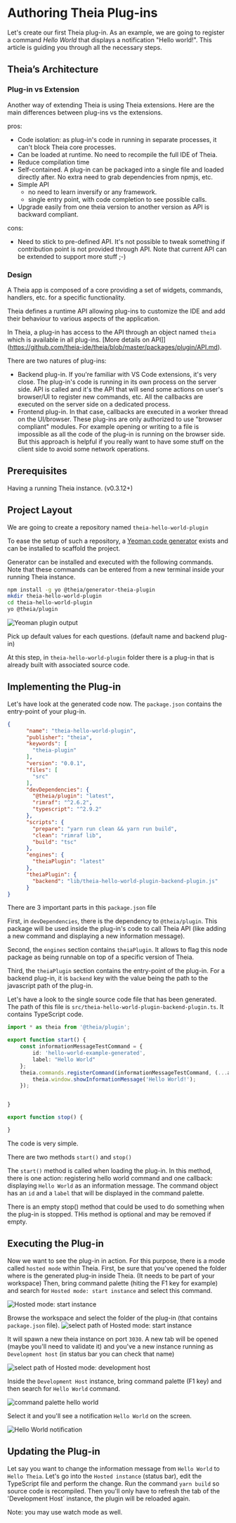 #  Authoring Theia Plug-ins

Let's create our first Theia plug-in. As an example, we are going to register a command _Hello World_ that displays a notification "Hello world!". This article is guiding you through all the necessary steps.

## Theia’s Architecture


### Plug-in vs Extension

Another way of extending Theia is using Theia extensions. Here are the main differences between plug-ins vs the extensions.

pros:
 + Code isolation: as plug-in's code in running in separate processes, it can't block Theia core processes.
 + Can be loaded at runtime. No need to recompile the full IDE of Theia.
 + Reduce compilation time
 + Self-contained. A plug-in can be packaged into a single file and loaded directly after. No extra need to grab dependencies from npmjs, etc.
 + Simple API
   + no need to learn inversify or any framework.
   + single entry point, with code completion to see possible calls.
 + Upgrade easily from one theia version to another version as API is backward compliant.

cons:
 - Need to stick to pre-defined API. It's not possible to tweak something if contribution point is not provided through API. Note that current API can be extended to support more stuff ;-)



### Design
A Theia app is composed of a core providing a set of widgets, commands, handlers, etc. for a specific functionality.

Theia defines a runtime API allowing plug-ins to customize the IDE and add their behaviour to various aspects of the application. 

In Theia, a plug-in has access to the API through an object named `theia` which is available in all plug-ins.
[More details on API]](https://github.com/theia-ide/theia/blob/master/packages/plugin/API.md).

There are two natures of plug-ins:
 - Backend plug-in. If you're familiar with VS Code extensions, it's very close. The plug-in's code is running in its own process on the server side. API is called and it's the API that will send some actions on user's browser/UI to register new commands, etc. All the callbacks are executed on the server side on a dedicated process.
 - Frontend plug-in. In that case, callbacks are executed in a worker thread on the UI/browser. These plug-ins are only authorized to use "browser compliant" modules. For example opening or writing to a file is impossible as all the code of the plug-in is running on the browser side. But this approach is helpful if you really want to have some stuff on the client side to avoid some network operations.

## Prerequisites

Having a running Theia instance. (v0.3.12+)

## Project Layout

We are going to create a repository named `theia-hello-world-plugin`

To ease the setup of such a repository, a [Yeoman code generator](https://www.npmjs.com/package/%40theia%2Fgenerator-theia-plugin) exists and can be installed to scaffold the project.

Generator can be installed and executed with the following commands. Note that these commands can be entered from a new terminal inside your running Theia instance.

```bash
npm install -g yo @theia/generator-theia-plugin
mkdir theia-hello-world-plugin
cd theia-hello-world-plugin
yo @theia/plugin
```

![Yeoman plugin output](images/plug-ins/yeoman-plugin.png "Yeoman plugin output")

Pick up default values for each questions. (default name and backend plug-in)

At this step, in `theia-hello-world-plugin` folder there is a plug-in that is already built with associated source code.

## Implementing the Plug-in

Let's have look at the generated code now. The `package.json` contains the entry-point of your plug-in.

```json
{
      "name": "theia-hello-world-plugin",
      "publisher": "theia",
      "keywords": [
        "theia-plugin"
      ],
      "version": "0.0.1",
      "files": [
        "src"
      ],
      "devDependencies": {
        "@theia/plugin": "latest",
        "rimraf": "^2.6.2",
        "typescript": "^2.9.2"
      },
      "scripts": {
        "prepare": "yarn run clean && yarn run build",
        "clean": "rimraf lib",
        "build": "tsc"
      },
      "engines": {
        "theiaPlugin": "latest"
      },
      "theiaPlugin": {
        "backend": "lib/theia-hello-world-plugin-backend-plugin.js"
      }
}
```

There are 3 important parts in this `package.json` file

First, in `devDependencies`, there is the dependency to `@theia/plugin`. This package will be used inside the plug-in's code to call Theia API (like adding a new command and displaying a new information message).

Second, the `engines` section contains `theiaPlugin`. It allows to flag this node package as being runnable on top of a specific version of Theia.

Third, the `theiaPlugin` section contains the entry-point of the plug-in. For a backend plug-in, it is `backend` key with the value being the path to the javascript path of the plug-in.

Let's have a look to the single source code file that has been generated. The path of this file is `src/theia-hello-world-plugin-backend-plugin.ts`. It contains TypeScript code.


```typescript
import * as theia from '@theia/plugin';

export function start() {
    const informationMessageTestCommand = {
        id: 'hello-world-example-generated',
        label: "Hello World"
    };
    theia.commands.registerCommand(informationMessageTestCommand, (...args: any[]) => {
        theia.window.showInformationMessage('Hello World!');
    });


}

export function stop() {

}
```

The code is very simple.

There are two methods `start()` and `stop()`

The `start()` method is called when loading the plug-in. In this method, there is one action: registering hello world command and one callback: displaying `Hello World` as an information message. The command object has an `id` and a `label` that will be displayed in the command palette.

There is an empty stop() method that could be used to do something when the plug-in is stopped. THis method is optional and may be removed if empty.

## Executing the Plug-in

Now we want to see the plug-in in action. For this purpose, there is a mode called `hosted mode` within Theia.
First, be sure that you've opened the folder where is the generated plug-in inside Theia. (It needs to be part of your workspace)
Then, bring command palette (hiting the F1 key for example) and search for `Hosted mode: start instance` and select this command.

![Hosted mode: start instance](images/plug-ins/hosted-plugin-start-instance.png "Hosted mode: start instance")


Browse the workspace and select the folder of the plug-in (that contains `package.json` file).
![select path of Hosted mode: start instance](images/plug-ins/hosted-plugin-start-instance-select-path.png "Hosted mode: start instance: select path")

It will spawn a new theia instance on port `3030`. A new tab will be opened (maybe you'll need to validate it) and you've a new instance running as `Development host` (in status bar you can check that name)

![select path of Hosted mode: development host](images/plug-ins/hosted-plugin-development-host.png "Hosted mode: development host")

Inside the `Development Host` instance, bring command palette (F1 key) and then search for `Hello World` command.

![command palette hello world](images/plug-ins/command-palette-hello-world.png "command palette hello world")

 Select it and you'll see a notification `Hello World` on the screen.

![Hello World notification](images/plug-ins/hello-world-notification.png "Hello World notification")



## Updating the Plug-in

Let say you want to change the information message from `Hello World` to `Hello Theia`. Let's go into the `Hosted instance` (status bar), edit the TypeScript file and perform the change. Run the command `yarn build` so source code is recompiled.
Then you'll only have to refresh the tab of the 'Development Host` instance, the plugin will be reloaded again. 

Note: you may use watch mode as well.
